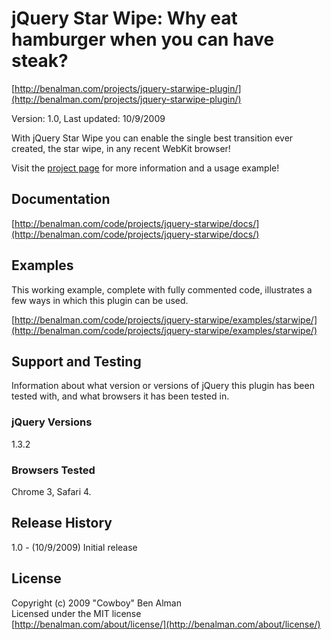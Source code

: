 # jQuery Star Wipe: Why eat hamburger when you can have steak? #
[http://benalman.com/projects/jquery-starwipe-plugin/](http://benalman.com/projects/jquery-starwipe-plugin/)

Version: 1.0, Last updated: 10/9/2009

With jQuery Star Wipe you can enable the single best transition ever created, the star wipe, in any recent WebKit browser!

Visit the [project page](http://benalman.com/projects/jquery-starwipe-plugin/) for more information and a usage example!


## Documentation ##
[http://benalman.com/code/projects/jquery-starwipe/docs/](http://benalman.com/code/projects/jquery-starwipe/docs/)


## Examples ##
This working example, complete with fully commented code, illustrates a few
ways in which this plugin can be used.

[http://benalman.com/code/projects/jquery-starwipe/examples/starwipe/](http://benalman.com/code/projects/jquery-starwipe/examples/starwipe/)


## Support and Testing ##
Information about what version or versions of jQuery this plugin has been
tested with, and what browsers it has been tested in.

### jQuery Versions ###
1.3.2

### Browsers Tested ###
Chrome 3, Safari 4.


## Release History ##

1.0 - (10/9/2009) Initial release


## License ##
Copyright (c) 2009 "Cowboy" Ben Alman  
Licensed under the MIT license  
[http://benalman.com/about/license/](http://benalman.com/about/license/)
